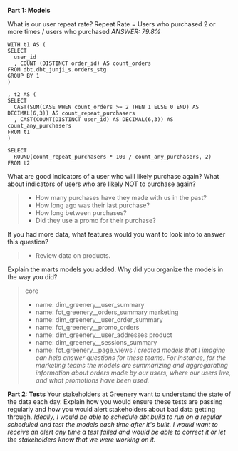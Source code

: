 **Part 1: Models**

What is our user repeat rate?
Repeat Rate = Users who purchased 2 or more times / users who purchased
*ANSWER: 79.8%*

```
WITH t1 AS (
SELECT
  user_id
  , COUNT (DISTINCT order_id) AS count_orders
FROM dbt.dbt_junji_s.orders_stg
GROUP BY 1
)

, t2 AS (
SELECT
  CAST(SUM(CASE WHEN count_orders >= 2 THEN 1 ELSE 0 END) AS DECIMAL(6,3)) AS count_repeat_purchasers
  , CAST(COUNT(DISTINCT user_id) AS DECIMAL(6,3)) AS count_any_purchasers
FROM t1
)

SELECT
  ROUND(count_repeat_purchasers * 100 / count_any_purchasers, 2)
FROM t2
```


What are good indicators of a user who will likely purchase again?
What about indicators of users who are likely NOT to purchase again?
> - How many purchases have they made with us in the past?
> - How long ago was their last purchase?
> - How long between purchases?
> - Did they use a promo for their purchase?

If you had more data, what features would you want to look into to answer
this question?
> - Review data on products.


Explain the marts models you added. Why did you organize the models in the way you did?
> core
  > - name: dim_greenery__user_summary
  > - name: fct_greenery__orders_summary
> marketing
  > - name: dim_greenery__user_order_summary
  > - name: fct_greenery__promo_orders
  > - name: dim_greenery__user_addresses
> product
  > - name: dim_greenery__sessions_summary
  > - name: fct_greenery__page_views
*I created models that I imagine can help answer questions for these teams. For instance, for the marketing teams
the models are summarizing and aggregarating information about orders made by our users, where our users live, and
what promotions have been used.*


**Part 2: Tests**
Your stakeholders at Greenery want to understand the state of the data each day. Explain how you would ensure these tests are passing regularly and how you would alert stakeholders about bad data getting through.
*Ideally, I would be able to schedule dbt build to run on a regular scheduled and test the models 
each time after it's built. I would want to receive an alert any time a test failed and would be able to correct
it or let the stakeholders know that we were working on it.*